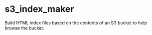 # s3_index_maker
Build HTML index files based on the contents of an S3 bucket to help browse the bucket.
